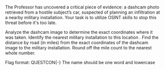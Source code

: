 The Professor has uncovered a critical piece of evidence: a dashcam photo retrieved from a hostile subject’s car, suspected of planning an infiltration at a nearby military installation. Your task is to utilize OSINT skills to stop this threat before it's too late.

Analyze the dashcam image to determine the exact coordinates where it was taken. Identify the nearest military installation to this location . Find the distance by road (in miles) from the exact coordinates of the dashcam image to the military installation. Round off the mile count to the nearest whole number.

Flag format: QUESTCON{<Name of airforce base>-<rounded off mile count>} The name should be one word and lowercase
